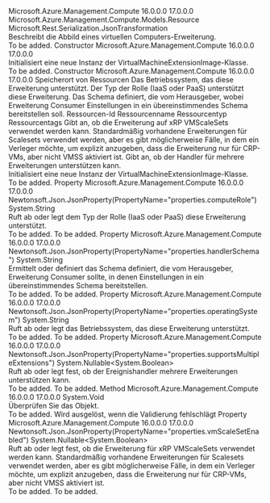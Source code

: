 <Type Name="VirtualMachineExtensionImage" FullName="Microsoft.Azure.Management.Compute.Models.VirtualMachineExtensionImage">
  <TypeSignature Language="C#" Value="public class VirtualMachineExtensionImage : Microsoft.Azure.Management.Compute.Models.Resource" />
  <TypeSignature Language="ILAsm" Value=".class public auto ansi beforefieldinit VirtualMachineExtensionImage extends Microsoft.Azure.Management.Compute.Models.Resource" />
  <TypeSignature Language="DocId" Value="T:Microsoft.Azure.Management.Compute.Models.VirtualMachineExtensionImage" />
  <TypeSignature Language="VB.NET" Value="Public Class VirtualMachineExtensionImage&#xA;Inherits Resource" />
  <TypeSignature Language="F#" Value="type VirtualMachineExtensionImage = class&#xA;    inherit Resource" />
  <AssemblyInfo>
    <AssemblyName>Microsoft.Azure.Management.Compute</AssemblyName>
    <AssemblyVersion>16.0.0.0</AssemblyVersion>
    <AssemblyVersion>17.0.0.0</AssemblyVersion>
  </AssemblyInfo>
  <Base>
    <BaseTypeName>Microsoft.Azure.Management.Compute.Models.Resource</BaseTypeName>
  </Base>
  <Interfaces />
  <Attributes>
    <Attribute>
      <AttributeName>Microsoft.Rest.Serialization.JsonTransformation</AttributeName>
    </Attribute>
  </Attributes>
  <Docs>
    <summary>
            Beschreibt die Abbild eines virtuellen Computers-Erweiterung.
            </summary>
    <remarks>To be added.</remarks>
  </Docs>
  <Members>
    <Member MemberName=".ctor">
      <MemberSignature Language="C#" Value="public VirtualMachineExtensionImage ();" />
      <MemberSignature Language="ILAsm" Value=".method public hidebysig specialname rtspecialname instance void .ctor() cil managed" />
      <MemberSignature Language="DocId" Value="M:Microsoft.Azure.Management.Compute.Models.VirtualMachineExtensionImage.#ctor" />
      <MemberSignature Language="VB.NET" Value="Public Sub New ()" />
      <MemberType>Constructor</MemberType>
      <AssemblyInfo>
        <AssemblyName>Microsoft.Azure.Management.Compute</AssemblyName>
        <AssemblyVersion>16.0.0.0</AssemblyVersion>
        <AssemblyVersion>17.0.0.0</AssemblyVersion>
      </AssemblyInfo>
      <Parameters />
      <Docs>
        <summary>
            Initialisiert eine neue Instanz der VirtualMachineExtensionImage-Klasse.
            </summary>
        <remarks>To be added.</remarks>
      </Docs>
    </Member>
    <Member MemberName=".ctor">
      <MemberSignature Language="C#" Value="public VirtualMachineExtensionImage (string location, string operatingSystem, string computeRole, string handlerSchema, string id = null, string name = null, string type = null, System.Collections.Generic.IDictionary&lt;string,string&gt; tags = null, Nullable&lt;bool&gt; vmScaleSetEnabled = null, Nullable&lt;bool&gt; supportsMultipleExtensions = null);" />
      <MemberSignature Language="ILAsm" Value=".method public hidebysig specialname rtspecialname instance void .ctor(string location, string operatingSystem, string computeRole, string handlerSchema, string id, string name, string type, class System.Collections.Generic.IDictionary`2&lt;string, string&gt; tags, valuetype System.Nullable`1&lt;bool&gt; vmScaleSetEnabled, valuetype System.Nullable`1&lt;bool&gt; supportsMultipleExtensions) cil managed" />
      <MemberSignature Language="DocId" Value="M:Microsoft.Azure.Management.Compute.Models.VirtualMachineExtensionImage.#ctor(System.String,System.String,System.String,System.String,System.String,System.String,System.String,System.Collections.Generic.IDictionary{System.String,System.String},System.Nullable{System.Boolean},System.Nullable{System.Boolean})" />
      <MemberSignature Language="VB.NET" Value="Public Sub New (location As String, operatingSystem As String, computeRole As String, handlerSchema As String, Optional id As String = null, Optional name As String = null, Optional type As String = null, Optional tags As IDictionary(Of String, String) = null, Optional vmScaleSetEnabled As Nullable(Of Boolean) = null, Optional supportsMultipleExtensions As Nullable(Of Boolean) = null)" />
      <MemberSignature Language="F#" Value="new Microsoft.Azure.Management.Compute.Models.VirtualMachineExtensionImage : string * string * string * string * string * string * string * System.Collections.Generic.IDictionary&lt;string, string&gt; * Nullable&lt;bool&gt; * Nullable&lt;bool&gt; -&gt; Microsoft.Azure.Management.Compute.Models.VirtualMachineExtensionImage" Usage="new Microsoft.Azure.Management.Compute.Models.VirtualMachineExtensionImage (location, operatingSystem, computeRole, handlerSchema, id, name, type, tags, vmScaleSetEnabled, supportsMultipleExtensions)" />
      <MemberType>Constructor</MemberType>
      <AssemblyInfo>
        <AssemblyName>Microsoft.Azure.Management.Compute</AssemblyName>
        <AssemblyVersion>16.0.0.0</AssemblyVersion>
        <AssemblyVersion>17.0.0.0</AssemblyVersion>
      </AssemblyInfo>
      <Parameters>
        <Parameter Name="location" Type="System.String" />
        <Parameter Name="operatingSystem" Type="System.String" />
        <Parameter Name="computeRole" Type="System.String" />
        <Parameter Name="handlerSchema" Type="System.String" />
        <Parameter Name="id" Type="System.String" />
        <Parameter Name="name" Type="System.String" />
        <Parameter Name="type" Type="System.String" />
        <Parameter Name="tags" Type="System.Collections.Generic.IDictionary&lt;System.String,System.String&gt;" />
        <Parameter Name="vmScaleSetEnabled" Type="System.Nullable&lt;System.Boolean&gt;" />
        <Parameter Name="supportsMultipleExtensions" Type="System.Nullable&lt;System.Boolean&gt;" />
      </Parameters>
      <Docs>
        <param name="location">Speicherort von Ressourcen</param>
        <param name="operatingSystem">Das Betriebssystem, das diese Erweiterung unterstützt.</param>
        <param name="computeRole">Der Typ der Rolle (IaaS oder PaaS) unterstützt diese Erweiterung.</param>
        <param name="handlerSchema">Das Schema definiert, die vom Herausgeber, wobei Erweiterung Consumer Einstellungen in ein übereinstimmendes Schema bereitstellen soll.</param>
        <param name="id">Ressourcen-Id</param>
        <param name="name">Ressourcenname</param>
        <param name="type">Ressourcentyp</param>
        <param name="tags">Ressourcentags</param>
        <param name="vmScaleSetEnabled">Gibt an, ob die Erweiterung auf xRP VMScaleSets verwendet werden kann. Standardmäßig vorhandene Erweiterungen für Scalesets verwendet werden, aber es gibt möglicherweise Fälle, in dem ein Verleger möchte, um explizit anzugeben, dass die Erweiterung nur für CRP-VMs, aber nicht VMSS aktiviert ist.</param>
        <param name="supportsMultipleExtensions">Gibt an, ob der Handler für mehrere Erweiterungen unterstützen kann.</param>
        <summary>
            Initialisiert eine neue Instanz der VirtualMachineExtensionImage-Klasse.
            </summary>
        <remarks>To be added.</remarks>
      </Docs>
    </Member>
    <Member MemberName="ComputeRole">
      <MemberSignature Language="C#" Value="public string ComputeRole { get; set; }" />
      <MemberSignature Language="ILAsm" Value=".property instance string ComputeRole" />
      <MemberSignature Language="DocId" Value="P:Microsoft.Azure.Management.Compute.Models.VirtualMachineExtensionImage.ComputeRole" />
      <MemberSignature Language="VB.NET" Value="Public Property ComputeRole As String" />
      <MemberSignature Language="F#" Value="member this.ComputeRole : string with get, set" Usage="Microsoft.Azure.Management.Compute.Models.VirtualMachineExtensionImage.ComputeRole" />
      <MemberType>Property</MemberType>
      <AssemblyInfo>
        <AssemblyName>Microsoft.Azure.Management.Compute</AssemblyName>
        <AssemblyVersion>16.0.0.0</AssemblyVersion>
        <AssemblyVersion>17.0.0.0</AssemblyVersion>
      </AssemblyInfo>
      <Attributes>
        <Attribute>
          <AttributeName>Newtonsoft.Json.JsonProperty(PropertyName="properties.computeRole")</AttributeName>
        </Attribute>
      </Attributes>
      <ReturnValue>
        <ReturnType>System.String</ReturnType>
      </ReturnValue>
      <Docs>
        <summary>
            Ruft ab oder legt dem Typ der Rolle (IaaS oder PaaS) diese Erweiterung unterstützt.
            </summary>
        <value>To be added.</value>
        <remarks>To be added.</remarks>
      </Docs>
    </Member>
    <Member MemberName="HandlerSchema">
      <MemberSignature Language="C#" Value="public string HandlerSchema { get; set; }" />
      <MemberSignature Language="ILAsm" Value=".property instance string HandlerSchema" />
      <MemberSignature Language="DocId" Value="P:Microsoft.Azure.Management.Compute.Models.VirtualMachineExtensionImage.HandlerSchema" />
      <MemberSignature Language="VB.NET" Value="Public Property HandlerSchema As String" />
      <MemberSignature Language="F#" Value="member this.HandlerSchema : string with get, set" Usage="Microsoft.Azure.Management.Compute.Models.VirtualMachineExtensionImage.HandlerSchema" />
      <MemberType>Property</MemberType>
      <AssemblyInfo>
        <AssemblyName>Microsoft.Azure.Management.Compute</AssemblyName>
        <AssemblyVersion>16.0.0.0</AssemblyVersion>
        <AssemblyVersion>17.0.0.0</AssemblyVersion>
      </AssemblyInfo>
      <Attributes>
        <Attribute>
          <AttributeName>Newtonsoft.Json.JsonProperty(PropertyName="properties.handlerSchema")</AttributeName>
        </Attribute>
      </Attributes>
      <ReturnValue>
        <ReturnType>System.String</ReturnType>
      </ReturnValue>
      <Docs>
        <summary>
            Ermittelt oder definiert das Schema definiert, die vom Herausgeber, Erweiterung Consumer sollte, in denen Einstellungen in ein übereinstimmendes Schema bereitstellen.
            </summary>
        <value>To be added.</value>
        <remarks>To be added.</remarks>
      </Docs>
    </Member>
    <Member MemberName="OperatingSystem">
      <MemberSignature Language="C#" Value="public string OperatingSystem { get; set; }" />
      <MemberSignature Language="ILAsm" Value=".property instance string OperatingSystem" />
      <MemberSignature Language="DocId" Value="P:Microsoft.Azure.Management.Compute.Models.VirtualMachineExtensionImage.OperatingSystem" />
      <MemberSignature Language="VB.NET" Value="Public Property OperatingSystem As String" />
      <MemberSignature Language="F#" Value="member this.OperatingSystem : string with get, set" Usage="Microsoft.Azure.Management.Compute.Models.VirtualMachineExtensionImage.OperatingSystem" />
      <MemberType>Property</MemberType>
      <AssemblyInfo>
        <AssemblyName>Microsoft.Azure.Management.Compute</AssemblyName>
        <AssemblyVersion>16.0.0.0</AssemblyVersion>
        <AssemblyVersion>17.0.0.0</AssemblyVersion>
      </AssemblyInfo>
      <Attributes>
        <Attribute>
          <AttributeName>Newtonsoft.Json.JsonProperty(PropertyName="properties.operatingSystem")</AttributeName>
        </Attribute>
      </Attributes>
      <ReturnValue>
        <ReturnType>System.String</ReturnType>
      </ReturnValue>
      <Docs>
        <summary>
            Ruft ab oder legt das Betriebssystem, das diese Erweiterung unterstützt.
            </summary>
        <value>To be added.</value>
        <remarks>To be added.</remarks>
      </Docs>
    </Member>
    <Member MemberName="SupportsMultipleExtensions">
      <MemberSignature Language="C#" Value="public Nullable&lt;bool&gt; SupportsMultipleExtensions { get; set; }" />
      <MemberSignature Language="ILAsm" Value=".property instance valuetype System.Nullable`1&lt;bool&gt; SupportsMultipleExtensions" />
      <MemberSignature Language="DocId" Value="P:Microsoft.Azure.Management.Compute.Models.VirtualMachineExtensionImage.SupportsMultipleExtensions" />
      <MemberSignature Language="VB.NET" Value="Public Property SupportsMultipleExtensions As Nullable(Of Boolean)" />
      <MemberSignature Language="F#" Value="member this.SupportsMultipleExtensions : Nullable&lt;bool&gt; with get, set" Usage="Microsoft.Azure.Management.Compute.Models.VirtualMachineExtensionImage.SupportsMultipleExtensions" />
      <MemberType>Property</MemberType>
      <AssemblyInfo>
        <AssemblyName>Microsoft.Azure.Management.Compute</AssemblyName>
        <AssemblyVersion>16.0.0.0</AssemblyVersion>
        <AssemblyVersion>17.0.0.0</AssemblyVersion>
      </AssemblyInfo>
      <Attributes>
        <Attribute>
          <AttributeName>Newtonsoft.Json.JsonProperty(PropertyName="properties.supportsMultipleExtensions")</AttributeName>
        </Attribute>
      </Attributes>
      <ReturnValue>
        <ReturnType>System.Nullable&lt;System.Boolean&gt;</ReturnType>
      </ReturnValue>
      <Docs>
        <summary>
            Ruft ab oder legt fest, ob der Ereignishandler mehrere Erweiterungen unterstützen kann.
            </summary>
        <value>To be added.</value>
        <remarks>To be added.</remarks>
      </Docs>
    </Member>
    <Member MemberName="Validate">
      <MemberSignature Language="C#" Value="public override void Validate ();" />
      <MemberSignature Language="ILAsm" Value=".method public hidebysig virtual instance void Validate() cil managed" />
      <MemberSignature Language="DocId" Value="M:Microsoft.Azure.Management.Compute.Models.VirtualMachineExtensionImage.Validate" />
      <MemberSignature Language="VB.NET" Value="Public Overrides Sub Validate ()" />
      <MemberSignature Language="F#" Value="override this.Validate : unit -&gt; unit" Usage="virtualMachineExtensionImage.Validate " />
      <MemberType>Method</MemberType>
      <AssemblyInfo>
        <AssemblyName>Microsoft.Azure.Management.Compute</AssemblyName>
        <AssemblyVersion>16.0.0.0</AssemblyVersion>
        <AssemblyVersion>17.0.0.0</AssemblyVersion>
      </AssemblyInfo>
      <ReturnValue>
        <ReturnType>System.Void</ReturnType>
      </ReturnValue>
      <Parameters />
      <Docs>
        <summary>
            Überprüfen Sie das Objekt.
            </summary>
        <remarks>To be added.</remarks>
        <exception cref="T:Microsoft.Rest.ValidationException">
            Wird ausgelöst, wenn die Validierung fehlschlägt
            </exception>
      </Docs>
    </Member>
    <Member MemberName="VmScaleSetEnabled">
      <MemberSignature Language="C#" Value="public Nullable&lt;bool&gt; VmScaleSetEnabled { get; set; }" />
      <MemberSignature Language="ILAsm" Value=".property instance valuetype System.Nullable`1&lt;bool&gt; VmScaleSetEnabled" />
      <MemberSignature Language="DocId" Value="P:Microsoft.Azure.Management.Compute.Models.VirtualMachineExtensionImage.VmScaleSetEnabled" />
      <MemberSignature Language="VB.NET" Value="Public Property VmScaleSetEnabled As Nullable(Of Boolean)" />
      <MemberSignature Language="F#" Value="member this.VmScaleSetEnabled : Nullable&lt;bool&gt; with get, set" Usage="Microsoft.Azure.Management.Compute.Models.VirtualMachineExtensionImage.VmScaleSetEnabled" />
      <MemberType>Property</MemberType>
      <AssemblyInfo>
        <AssemblyName>Microsoft.Azure.Management.Compute</AssemblyName>
        <AssemblyVersion>16.0.0.0</AssemblyVersion>
        <AssemblyVersion>17.0.0.0</AssemblyVersion>
      </AssemblyInfo>
      <Attributes>
        <Attribute>
          <AttributeName>Newtonsoft.Json.JsonProperty(PropertyName="properties.vmScaleSetEnabled")</AttributeName>
        </Attribute>
      </Attributes>
      <ReturnValue>
        <ReturnType>System.Nullable&lt;System.Boolean&gt;</ReturnType>
      </ReturnValue>
      <Docs>
        <summary>
            Ruft ab oder legt fest, ob die Erweiterung für xRP VMScaleSets verwendet werden kann.
            Standardmäßig vorhandene Erweiterungen für Scalesets verwendet werden, aber es gibt möglicherweise Fälle, in dem ein Verleger möchte, um explizit anzugeben, dass die Erweiterung nur für CRP-VMs, aber nicht VMSS aktiviert ist.
            </summary>
        <value>To be added.</value>
        <remarks>To be added.</remarks>
      </Docs>
    </Member>
  </Members>
</Type>